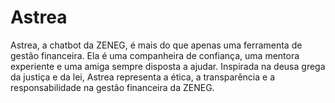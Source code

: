 # Astrea
Astrea, a chatbot da ZENEG, é mais do que apenas uma ferramenta de gestão financeira. Ela é uma companheira de confiança, uma mentora experiente e uma amiga sempre disposta a ajudar. Inspirada na deusa grega da justiça e da lei, Astrea representa a ética, a transparência e a responsabilidade na gestão financeira da ZENEG.
